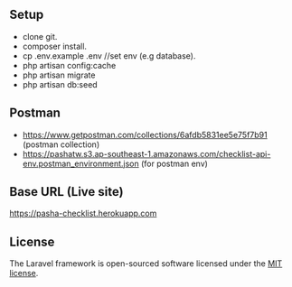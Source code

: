 ## Setup
- clone git.
- composer install.
- cp .env.example .env //set env (e.g database).
- php artisan config:cache
- php artisan migrate
- php artisan db:seed

## Postman
- https://www.getpostman.com/collections/6afdb5831ee5e75f7b91 (postman collection)
- https://pashatw.s3.ap-southeast-1.amazonaws.com/checklist-api-env.postman_environment.json (for postman env)

## Base URL (Live site)
https://pasha-checklist.herokuapp.com

## License

The Laravel framework is open-sourced software licensed under the [MIT license](https://opensource.org/licenses/MIT).
